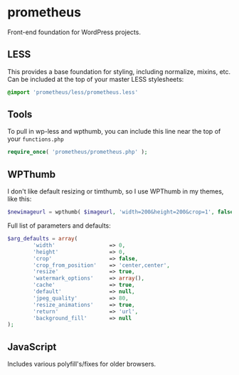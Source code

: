 prometheus
==========

Front-end foundation for WordPress projects.

## LESS

This provides a base foundation for styling, including normalize, mixins, etc. Can be included at the top of your master LESS stylesheets:

```css
@import 'prometheus/less/prometheus.less' 
```

## Tools

To pull in wp-less and wpthumb, you can include this line near the top of your `functions.php`

```php
require_once( 'prometheus/prometheus.php' );
```

## WPThumb

I don't like default resizing or timthumb, so I use WPThumb in my themes, like this:

```php
$newimageurl = wpthumb( $imageurl, 'width=200&height=200&crop=1', false );
```

Full list of parameters and defaults:

```php
$arg_defaults = array(
    	'width' 				=> 0,
    	'height'				=> 0,
    	'crop'					=> false,
    	'crop_from_position' 	=> 'center,center',
    	'resize'				=> true,
    	'watermark_options' 	=> array(),
    	'cache'					=> true,
    	'default'				=> null,
    	'jpeg_quality' 			=> 80,
    	'resize_animations' 	=> true,
    	'return' 				=> 'url',
    	'background_fill'		=> null
);
```

## JavaScript

Includes various polyfill's/fixes for older browsers.